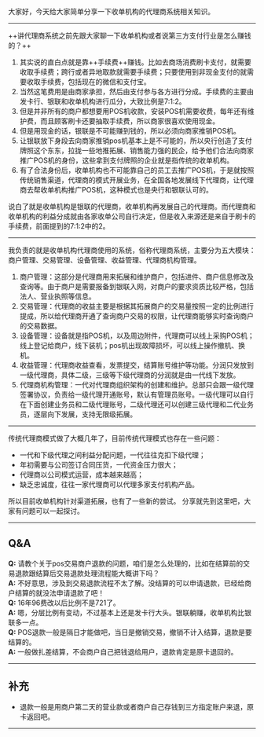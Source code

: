 大家好，今天给大家简单分享一下收单机构的代理商系统相关知识。  

---

++讲代理商系统之前先跟大家聊一下收单机构或者说第三方支付行业是怎么赚钱的？++   

1. 其实说的直白点就是靠++手续费++赚钱。比如去商场消费刷卡支付，就需要收取手续费；跨行或者异地取款就需要手续费；只要使用到非现金支付的就需要收取手续费，包括现在的微信和支付宝。
2. 当然这笔费用是由商家承担，然后由支付参与各方进行分成。手续费的主要由发卡行、银联和收单机构进行瓜分，大致比例是7:1:2。
3. 但是并非所有的商户都想要用POS机收款，安装POS机需要收费，每年还有维护费，而且顾客刷卡还要抽取手续费，所以商家很喜欢使用现金。
4. 但是用现金的话，银联是不可能赚到钱的，所以必须向商家推销POS机。  
5. 让银联放下身段去向商家推销pos机基本上是不可能的，所以央行创造了支付牌照这个东东，拉拢一些地推拓展、销售能力强的民企，给予他们合法向商家推广POS机的身份，这些拿到支付牌照的企业就是指传统的收单机构。  
6. 有了合法身份后，收单机构也不可能靠自己的员工去推广POS机，于是就按照传统销售渠道，代理商的模式开展业务，在全国各地发展线下代理商，让代理商去帮收单机构推广POS机，这种模式也是央行和银联认可的。  

说白了就是收单机构是银联的代理商，收单机构再发展自己的代理商。而代理商和收单机构的利益分成就由各家收单公司自行决定，但是收入来源还是来自于刷卡的手续费，前面提到的7:1:2中的2。  

---

我负责的就是收单机构代理商使用的系统，俗称代理商系统，主要分为五大模块：商户管理、交易管理、设备管理、收益管理、代理商机构管理。  
1. 商户管理：这部分是代理商用来拓展和维护商户，包括进件、商户信息修改及查询等。由于商户是需要报备到银联入网，对商户的要求资质比较严格，包括法人、营业执照等信息。  
2. 交易管理：代理商的收益主要是根据其拓展商户的交易量按照一定的比例进行提成，所以给代理商开通了查询商户交易的权限，让代理商能够实时查询商户的交易数据。  
3. 设备管理：设备就是指POS机，以及周边附件，代理商可以线上采购POS机；线上登记给商户，线下装机；pos机出现故障损坏，可以线上操作撤机、换机。  
4. 收益管理：代理商收益查看，发票提交，结算账号维护等功能。分润只发放到一级代理商，具体二级，三级等下级代理商的分润就是由一代线下发放。  
5. 代理商机构管理：一代对代理商组织架构的创建和维护。总部只会跟一级代理签署协议，负责给一级代理开通账号，默认有管理员账号。一级代理可以自行在下面创建业务员和二级代理账号，二级代理还可以创建三级代理和二代业务员，逐层向下发展，支持无限级拓展。  

---

传统代理商模式做了大概几年了，目前传统代理模式也存在一些问题：
- 一代和下级代理之间利益分配问题，一代往往克扣下级代理；
- 年初需要与公司签订合同压货，一代资金压力很大；
- 代理商以公司模式运营，成本越来越高；
- 缺乏忠诚度，往往一家代理商可以代理多家支付机构产品。  

所以目前收单机构针对渠道拓展，也有了一些新的尝试。
分享就先到这里吧，大家有问题可以一起探讨。  

---

## Q&A
**Q:** 请教个关于pos交易商户退款的问题，咱们是怎么处理的，比如在结算前的交易退款跟结算后交易退款处理流程能大概讲下吗？  
**A:** 不好意思，涉及到交易退款流程不太了解。没结算的可以申请退款，已经给商户结算的就没法申请退款了吧！  
**Q:** 16年96费改以后比例不是721了。  
**A:** 嗯，分层比例有变动，不过基本上还是发卡行大头。银联躺赚，收单机构比银联多一点。  
**Q:** POS退款一般是隔日才能做吧，当日是撤销交易，撤销不计入结算，退款是要结算的。  
**A:** 一般做扎差结算，不会商户自己把钱退给用户，退款肯定是原卡退回的。  

---

## 补充
- 退款一般是用商户第二天的营业款或者商户自己存钱到三方指定账户来退，原卡返回吧。  

---
